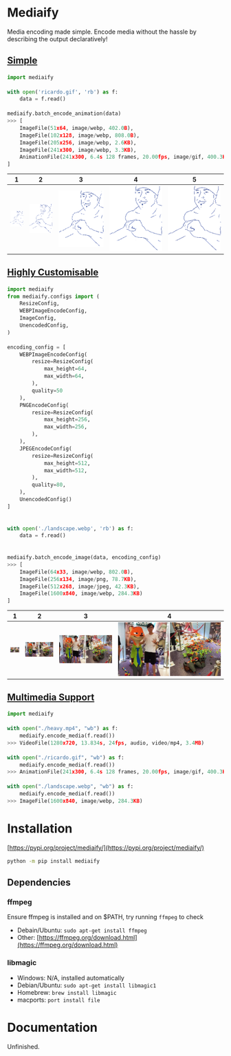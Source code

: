 # Mediaify

Media encoding made simple. Encode media without the hassle by describing the output declaratively!

## [Simple](./examples/simple.py)

```python
import mediaify

with open('ricardo.gif', 'rb') as f:
    data = f.read()

mediaify.batch_encode_animation(data)
>>> [
    ImageFile(51x64, image/webp, 402.0B),
    ImageFile(102x128, image/webp, 808.0B),
    ImageFile(205x256, image/webp, 2.6KB),
    ImageFile(241x300, image/webp, 3.3KB),
    AnimationFile(241x300, 6.4s 128 frames, 20.00fps, image/gif, 400.3KB)
]
```

| 1 | 2 | 3 | 4 | 5 |
| - | - | - | - | - |
| ![](https://raw.githubusercontent.com/Ben-Brady/mediaify/master/examples/output/ricardo-0.webp) | ![](https://raw.githubusercontent.com/Ben-Brady/mediaify/master/examples/output/ricardo-1.webp) | ![](https://raw.githubusercontent.com/Ben-Brady/mediaify/master/examples/output/ricardo-2.webp) | ![](https://raw.githubusercontent.com/Ben-Brady/mediaify/master/examples/output/ricardo-3.webp) | ![](https://raw.githubusercontent.com/Ben-Brady/mediaify/master/examples/output/ricardo-4.gif) |


## [Highly Customisable](./examples/customisable.py)

```python
import mediaify
from mediaify.configs import (
    ResizeConfig,
    WEBPImageEncodeConfig,
    ImageConfig,
    UnencodedConfig,
)

encoding_config = [
    WEBPImageEncodeConfig(
        resize=ResizeConfig(
            max_height=64,
            max_width=64,
        ),
        quality=50
    ),
    PNGEncodeConfig(
        resize=ResizeConfig(
            max_height=256,
            max_width=256,
        ),
    ),
    JPEGEncodeConfig(
        resize=ResizeConfig(
            max_height=512,
            max_width=512,
        ),
        quality=80,
    ),
    UnencodedConfig()
]


with open('./landscape.webp', 'rb') as f:
    data = f.read()


mediaify.batch_encode_image(data, encoding_config)
>>> [
    ImageFile(64x33, image/webp, 802.0B),
    ImageFile(256x134, image/png, 78.7KB),
    ImageFile(512x268, image/jpeg, 42.3KB),
    ImageFile(1600x840, image/webp, 284.3KB)
]
```





| 1 | 2 | 3 | 4 |
| - | - | - | - |
| ![](https://raw.githubusercontent.com/Ben-Brady/mediaify/master/examples//output/landscape-0.webp) | ![](https://raw.githubusercontent.com/Ben-Brady/mediaify/master/examples//output/landscape-1.png) | ![](https://raw.githubusercontent.com/Ben-Brady/mediaify/master/examples//output/landscape-2.jpg) | ![](https://raw.githubusercontent.com/Ben-Brady/mediaify/master/examples//output/landscape-3.webp) |

## [Multimedia Support](./examples/customisable.py)

```python
import mediaify

with open("./heavy.mp4", "wb") as f:
    mediaify.encode_media(f.read())
>>> VideoFile(1280x720, 13.834s, 24fps, audio, video/mp4, 3.4MB)

with open("./ricardo.gif", "wb") as f:
    mediaify.encode_media(f.read())
>>> AnimationFile(241x300, 6.4s 128 frames, 20.00fps, image/gif, 400.3KB)

with open("./landscape.webp", "wb") as f:
    mediaify.encode_media(f.read())
>>> ImageFile(1600x840, image/webp, 284.3KB)
```

# Installation

[https://pypi.org/project/mediaify/](https://pypi.org/project/mediaify/)

```bash
python -m pip install mediaify
```

## Dependencies

### ffmpeg

Ensure ffmpeg is installed and on $PATH, try running `ffmpeg` to check

- Debain/Ubuntu: `sudo apt-get install ffmpeg`
- Other: [https://ffmpeg.org/download.html](https://ffmpeg.org/download.html)

### libmagic

- Windows: N/A, installed automatically
- Debian/Ubuntu: `sudo apt-get install libmagic1`
- Homebrew: `brew install libmagic`
- macports: `port install file`

# Documentation

Unfinished.
